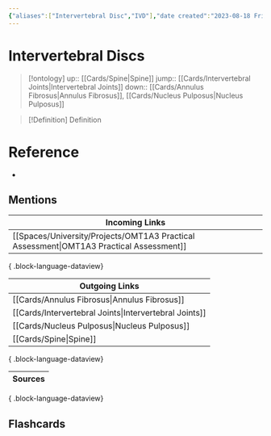 ```yaml
---
{"aliases":["Intervertebral Disc","IVD"],"date created":"2023-08-18 Fri","edited":"2023-08-18 Fri","tags":["Uni/LFS122","flashcards/LFS122"],"dg-publish":true,"permalink":"/cards/intervertebral-discs/","dgPassFrontmatter":true}
---
```


# Intervertebral Discs

> [!ontology]
> up:: [[Cards/Spine\|Spine]]
> jump:: [[Cards/Intervertebral Joints\|Intervertebral Joints]]
> down:: [[Cards/Annulus Fibrosus\|Annulus Fibrosus]], [[Cards/Nucleus Pulposus\|Nucleus Pulposus]]

> [!Definition] Definition

# Reference

- 

## Mentions

| Incoming Links                                                                             |
| ------------------------------------------------------------------------------------------ |
| [[Spaces/University/Projects/OMT1A3 Practical Assessment\|OMT1A3 Practical Assessment]] |

{ .block-language-dataview}

| Outgoing Links                                            |
| --------------------------------------------------------- |
| [[Cards/Annulus Fibrosus\|Annulus Fibrosus]]           |
| [[Cards/Intervertebral Joints\|Intervertebral Joints]] |
| [[Cards/Nucleus Pulposus\|Nucleus Pulposus]]           |
| [[Cards/Spine\|Spine]]                                 |

{ .block-language-dataview}

| Sources |
| ------- |

{ .block-language-dataview}

## Flashcards